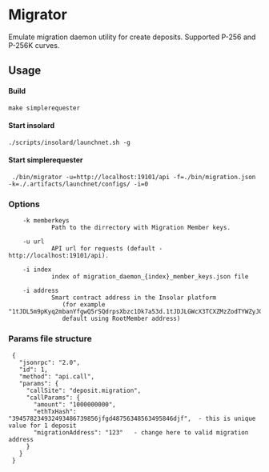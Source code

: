 Migrator
===============
   Emulate migration daemon utility for create deposits.
   Supported P-256 and P-256K curves.

Usage
----------
#### Build

    make simplerequester
   
#### Start insolard

    ./scripts/insolard/launchnet.sh -g
   
#### Start simplerequester

     ./bin/migrator -u=http://localhost:19101/api -f=./bin/migration.json -k=./.artifacts/launchnet/configs/ -i=0
   
### Options

        -k memberkeys
                Path to the dirrectory with Migration Member keys.

        -u url
                API url for requests (default - http://localhost:19101/api).

        -i index
                index of migration_daemon_{index}_member_keys.json file
     
        -i address 
                Smart contract address in the Insolar platform 
                   (for example "1tJDL5m9pKyq2mbanYfgwQ5rSQdrpsXbzc1Dk7a53d.1tJDJLGWcX3TCXZMzZodTYWZyJGVdsajgGqyq8Vidw",
                   default using RootMember address)


### Params file structure

     {
       "jsonrpc": "2.0",
       "id": 1,
       "method": "api.call",
       "params": {
         "callSite": "deposit.migration",
         "callParams": {
           "amount": "1000000000",
           "ethTxHash": "394578234932493486739856jfgd48756348563495846djf",  - this is unique value for 1 deposit
           "migrationAddress": "123"   - change here to valid migration address
         }
       }
     }




